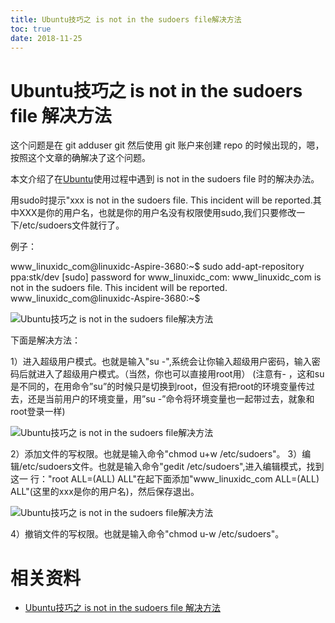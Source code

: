 ```yaml
---
title: Ubuntu技巧之 is not in the sudoers file解决方法
toc: true
date: 2018-11-25
---
```

# Ubuntu技巧之 is not in the sudoers file 解决方法

这个问题是在 git adduser git 然后使用 git 账户来创建 repo 的时候出现的，嗯，按照这个文章的确解决了这个问题。

本文介绍了在[Ubuntu](https://www.linuxidc.com/topicnews.aspx?tid=2)使用过程中遇到 is not in the sudoers file 时的解决办法。

用sudo时提示"xxx is not in the sudoers file. This incident will be reported.其中XXX是你的用户名，也就是你的用户名没有权限使用sudo,我们只要修改一下/etc/sudoers文件就行了。

例子：

www_linuxidc_com@linuxidc-Aspire-3680:~$ sudo add-apt-repository ppa:stk/dev
[sudo] password for www_linuxidc_com:
www_linuxidc_com is not in the sudoers file.  This incident will be reported.
www_linuxidc_com@linuxidc-Aspire-3680:~$

![Ubuntu技巧之 is not in the sudoers file解决方法](https://www.linuxidc.com/upload/2010_12/10120719174561.png)

下面是解决方法：

1）进入超级用户模式。也就是输入"su -",系统会让你输入超级用户密码，输入密码后就进入了超级用户模式。（当然，你也可以直接用root用）
(注意有- ，这和su是不同的，在用命令”su”的时候只是切换到root，但没有把root的环境变量传过去，还是当前用户的环境变量，用”su -”命令将环境变量也一起带过去，就象和root登录一样)

![Ubuntu技巧之 is not in the sudoers file解决方法](https://www.linuxidc.com/upload/2010_12/10120719187480.png)

2）添加文件的写权限。也就是输入命令"chmod u+w /etc/sudoers"。
3）编辑/etc/sudoers文件。也就是输入命令"gedit /etc/sudoers",进入编辑模式，找到这一 行："root ALL=(ALL) ALL"在起下面添加"www_linuxidc_com ALL=(ALL) ALL"(这里的xxx是你的用户名)，然后保存退出。

![Ubuntu技巧之 is not in the sudoers file解决方法](https://www.linuxidc.com/upload/2010_12/10120719186314.png)

4）撤销文件的写权限。也就是输入命令"chmod u-w /etc/sudoers"。





# 相关资料

- [Ubuntu技巧之 is not in the sudoers file 解决方法](https://www.linuxidc.com/Linux/2010-12/30386.htm)
